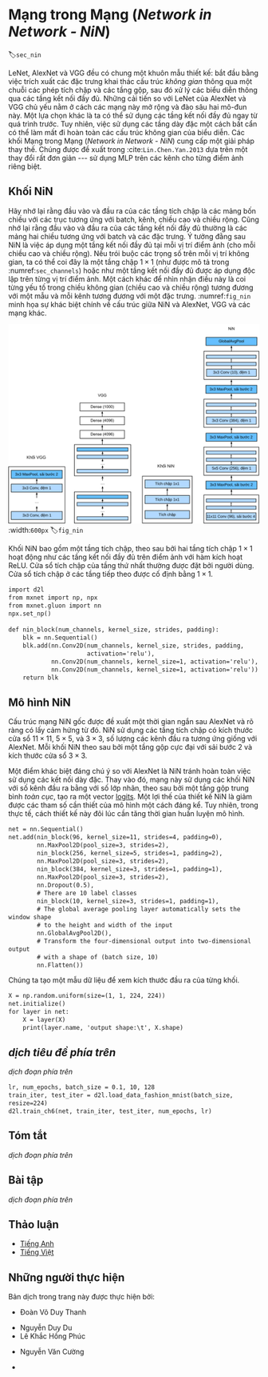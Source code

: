 <!-- ===================== Bắt đầu dịch Phần 1 ==================== -->
<!-- ========================================= REVISE PHẦN 1 - BẮT ĐẦU =================================== -->

<!--
# Network in Network (NiN)
-->

# Mạng trong Mạng (_Network in Network - NiN_)
:label:`sec_nin`

<!--
LeNet, AlexNet, and VGG all share a common design pattern: extract features exploiting *spatial* structure via a sequence of convolutions and pooling layers
and then post-process the representations via fully-connected layers.
The improvements upon LeNet by AlexNet and VGG mainly lie in how these later networks widen and deepen these two modules.
Alternatively, one could imagine using fully-connected layers earlier in the process.
However, a careless use of dense layers might give up the spatial structure of the representation entirely,
Network in Network (NiN) blocks offer an alternative.
They were proposed in :cite:`Lin.Chen.Yan.2013` based on a very simple insight---to use an MLP on the channels for each pixel separately.
-->

LeNet, AlexNet và VGG đều có chung một khuôn mẫu thiết kế: bắt đầu bằng việc trích xuất các đặc trưng khai thác cấu trúc *không gian* thông qua một chuỗi các phép tích chập và các tầng gộp, sau đó xử lý các biểu diễn thông qua các tầng kết nối đầy đủ.
Những cải tiến so với LeNet của AlexNet và VGG chủ yếu nằm ở cách các mạng này mở rộng và đào sâu hai mô-đun này.
Một lựa chọn khác là ta có thể sử dụng các tầng kết nối đầy đủ ngay từ quá trình trước.
Tuy nhiên, việc sử dụng các tầng dày đặc một cách bất cẩn có thể làm mất đi hoàn toàn các cấu trúc không gian của biểu diễn. 
Các khối Mạng trong Mạng (_Network in Network - NiN_) cung cấp một giải pháp thay thế.
Chúng được đề xuất trong :cite:`Lin.Chen.Yan.2013` dựa trên một thay đổi rất đơn giản --- sử dụng MLP trên các kênh cho từng điểm ảnh riêng biệt.

<!--
## NiN Blocks
-->

## Khối NiN

<!--
Recall that the inputs and outputs of convolutional layers consist of four-dimensional arrays with axes corresponding to the batch, channel, height, and width.
Also recall that the inputs and outputs of fully-connected layers are typically two-dimensional arrays corresponding to the batch, and features.
The idea behind NiN is to apply a fully-connected layer at each pixel location (for each height and  width).
If we tie the weights across each spatial location, we could think of this as a $1\times 1$ convolutional layer
(as described in :numref:`sec_channels`) or as a fully-connected layer acting independently on each pixel location.
Another way to view this is to think of each element in the spatial dimension (height and width) as equivalent to an example
and the channel as equivalent to a feature. :numref:`fig_nin` illustrates the main structural differences between NiN and AlexNet, VGG, and other networks.
-->


Hãy nhớ lại rằng đầu vào và đầu ra của các tầng tích chập là các mảng bốn chiều với các trục tương ứng với batch, kênh, chiều cao và chiều rộng.
Cũng nhớ lại rằng đầu vào và đầu ra của các tầng kết nối đầy đủ thường là các mảng hai chiều tương ứng với batch và các đặc trưng.
Ý tưởng đằng sau NiN là việc áp dụng một tầng kết nối đầy đủ tại mỗi vị trí điểm ảnh (cho mỗi chiều cao và chiều rộng).
Nếu trói buộc các trọng số trên mỗi vị trí không gian, ta có thể coi đây là một tầng chập $1\times 1$ (như được mô tả trong :numref:`sec_channels`) hoặc như một tầng kết nối đầy đủ được áp dụng độc lập trên từng vị trí điểm ảnh.
Một cách khác để nhìn nhận điều này là coi từng yếu tố trong chiều không gian (chiều cao và chiều rộng) tương đương với một mẫu
và mỗi kênh tương đương với một đặc trưng. :numref:`fig_nin` minh họa sự khác biệt chính về cấu trúc giữa NiN và AlexNet, VGG và các mạng khác.

<!--
![The figure on the left shows the network structure of AlexNet and VGG, and the figure on the right shows the network structure of NiN. ](../img/nin.svg)
-->

![Hình bên trái biểu diễn cấu trúc mạng của AlexNet và VGG, và hình bênh phải biểu diễn cấu trúc mạng của NiN](../img/nin.svg)
:width:`600px`
:label:`fig_nin`


<!--
The NiN block consists of one convolutional layer followed by two $1\times 1$ convolutional layers that act as per-pixel fully-connected layers with ReLU activations.
The convolution width of the first layer is typically set by the user.
The subsequent widths are fixed to $1 \times 1$.
-->

Khối NiN bao gồm một tầng tích chập, theo sau bởi hai tầng tích chập $1\times 1$ hoạt động như các tầng kết nối đầy đủ trên điểm ảnh với hàm kích hoạt ReLU.
Cửa sổ tích chập của tầng thứ nhất thường được đặt bởi người dùng.
Cửa sổ tích chập ở các tầng tiếp theo được cố định bằng $1 \times 1$.

```{.python .input  n=2}
import d2l
from mxnet import np, npx
from mxnet.gluon import nn
npx.set_np()

def nin_block(num_channels, kernel_size, strides, padding):
    blk = nn.Sequential()
    blk.add(nn.Conv2D(num_channels, kernel_size, strides, padding,
                      activation='relu'),
            nn.Conv2D(num_channels, kernel_size=1, activation='relu'),
            nn.Conv2D(num_channels, kernel_size=1, activation='relu'))
    return blk
```

<!-- ===================== Kết thúc dịch Phần 1 ===================== -->

<!-- ===================== Bắt đầu dịch Phần 2 ===================== -->

<!-- ========================================= REVISE PHẦN 1 - KẾT THÚC ===================================-->

<!-- ========================================= REVISE PHẦN 2 - BẮT ĐẦU ===================================-->

<!--
## NiN Model
-->

## Mô hình NiN

<!--
The original NiN network was proposed shortly after AlexNet and clearly draws some inspiration.
NiN uses convolutional layers with window shapes of $11\times 11$, $5\times 5$, and $3\times 3$, and the corresponding numbers of output channels are the same as in AlexNet.
Each NiN block is followed by a maximum pooling layer with a stride of 2 and a window shape of $3\times 3$.
-->

Cấu trúc mạng NiN gốc được đề xuất một thời gian ngắn sau AlexNet và rõ ràng có lấy cảm hứng từ đó.
NiN sử dụng các tầng tích chập có kích thước cửa sổ $11\times 11$, $5\times 5$, và $3\times 3$, số lượng các kênh đầu ra tương ứng giống với AlexNet.
Mỗi khối NiN theo sau bởi một tầng gộp cực đại với sải bước 2 và kích thước cửa sổ $3\times 3$.

<!--
Once significant difference between NiN and AlexNet is that NiN avoids dense connections altogether.
Instead, NiN uses an NiN block with a number of output channels equal to the number of label classes, followed by a *global* average pooling layer,
yielding a vector of [logits](https://en.wikipedia.org/wiki/Logit).
One advantage of NiN's design is that it significantly reduces the number of required model parameters.
However, in practice, this design sometimes requires increased model training time.
-->

Một điểm khác biệt đáng chú ý so với AlexNet là NiN tránh hoàn toàn việc sử dụng các kết nối dày đặc.
Thay vào đó, mạng này sử dụng các khối NiN với số kênh đầu ra bằng với số lớp nhãn, theo sau bởi một tầng gộp trung bình *toàn cục*,
tạo ra một vector [logits](https://en.wikipedia.org/wiki/Logit).
Một lợi thế của thiết kế NiN là giảm được các tham số cần thiết của mô hình một cách đáng kể.
Tuy nhiên, trong thực tế, cách thiết kế này đôi lúc cần tăng thời gian huấn luyện mô hình.

```{.python .input  n=9}
net = nn.Sequential()
net.add(nin_block(96, kernel_size=11, strides=4, padding=0),
        nn.MaxPool2D(pool_size=3, strides=2),
        nin_block(256, kernel_size=5, strides=1, padding=2),
        nn.MaxPool2D(pool_size=3, strides=2),
        nin_block(384, kernel_size=3, strides=1, padding=1),
        nn.MaxPool2D(pool_size=3, strides=2),
        nn.Dropout(0.5),
        # There are 10 label classes
        nin_block(10, kernel_size=3, strides=1, padding=1),
        # The global average pooling layer automatically sets the window shape
        # to the height and width of the input
        nn.GlobalAvgPool2D(),
        # Transform the four-dimensional output into two-dimensional output
        # with a shape of (batch size, 10)
        nn.Flatten())
```

<!--
We create a data example to see the output shape of each block.
-->

Chúng ta tạo một mẫu dữ liệu để xem kích thước đầu ra của từng khối.

```{.python .input}
X = np.random.uniform(size=(1, 1, 224, 224))
net.initialize()
for layer in net:
    X = layer(X)
    print(layer.name, 'output shape:\t', X.shape)
```

<!-- ===================== Kết thúc dịch Phần 2 ===================== -->

<!-- ===================== Bắt đầu dịch Phần 3 ===================== -->

<!--
## Data Acquisition and Training
-->

## *dịch tiêu đề phía trên*

<!--
As before we use Fashion-MNIST to train the model.
NiN's training is similar to that for AlexNet and VGG, but it often uses a larger learning rate.
-->

*dịch đoạn phía trên*

```{.python .input}
lr, num_epochs, batch_size = 0.1, 10, 128
train_iter, test_iter = d2l.load_data_fashion_mnist(batch_size, resize=224)
d2l.train_ch6(net, train_iter, test_iter, num_epochs, lr)
```

<!--
## Summary
-->

## Tóm tắt

<!--
* NiN uses blocks consisting of a convolutional layer and multiple $1\times 1$ convolutional layer. This can be used within the convolutional stack to allow for more per-pixel nonlinearity.
* NiN removes the fully connected layers and replaces them with global average pooling (i.e., summing over all locations) after reducing the number of channels to the desired number of outputs (e.g., 10 for Fashion-MNIST).
* Removing the dense layers reduces overfitting. NiN has dramatically fewer parameters.
* The NiN design influenced many subsequent convolutional neural networks designs.
-->

*dịch đoạn phía trên*

<!--
## Exercises
-->

## Bài tập

<!--
1. Tune the hyper-parameters to improve the classification accuracy.
2. Why are there two $1\times 1$ convolutional layers in the NiN block? Remove one of them, and then observe and analyze the experimental phenomena.
3. Calculate the resource usage for NiN
    * What is the number of parameters?
    * What is the amount of computation?
    * What is the amount of memory needed during training?
    * What is the amount of memory needed during inference?
4. What are possible problems with reducing the $384 \times 5 \times 5$ representation to a $10 \times 5 \times 5$ representation in one step?
-->

*dịch đoạn phía trên*

<!-- ===================== Kết thúc dịch Phần 3 ===================== -->
<!-- ========================================= REVISE PHẦN 2 - KẾT THÚC ===================================-->

<!--
## [Discussions](https://discuss.mxnet.io/t/2356)
-->

## Thảo luận
* [Tiếng Anh](https://discuss.mxnet.io/t/2356)
* [Tiếng Việt](https://forum.machinelearningcoban.com/c/d2l)

## Những người thực hiện
Bản dịch trong trang này được thực hiện bởi:
<!--
Tác giả của mỗi Pull Request điền tên mình và tên những người review mà bạn thấy
hữu ích vào từng phần tương ứng. Mỗi dòng một tên, bắt đầu bằng dấu `*`.

Lưu ý:
* Nếu reviewer không cung cấp tên, bạn có thể dùng tên tài khoản GitHub của họ
với dấu `@` ở đầu. Ví dụ: @aivivn.

* Tên đầy đủ của các reviewer có thể được tìm thấy tại https://github.com/aivivn/d2l-vn/blob/master/docs/contributors_info.md
-->

* Đoàn Võ Duy Thanh
<!-- Phần 1 -->
* Nguyễn Duy Du
* Lê Khắc Hồng Phúc

<!-- Phần 2 -->
* Nguyễn Văn Cường

<!-- Phần 3 -->
*
